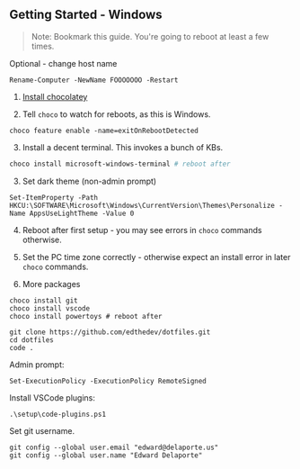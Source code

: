 
## Getting Started - Windows

> Note: Bookmark this guide. You're going to reboot at least a few times.

Optional - change host name
```
Rename-Computer -NewName FOOOOOOO -Restart
```

1. [Install chocolatey](https://chocolatey.org/install)

2. Tell `choco` to watch for reboots, as this is Windows.
```
choco feature enable -name=exitOnRebootDetected
```

3. Install a decent terminal. This invokes a bunch of KBs.
```powershell
choco install microsoft-windows-terminal # reboot after
```

3. Set dark theme (non-admin prompt)
```
Set-ItemProperty -Path HKCU:\SOFTWARE\Microsoft\Windows\CurrentVersion\Themes\Personalize -Name AppsUseLightTheme -Value 0
```

4. Reboot after first setup - you may see errors in `choco` commands otherwise.
5. Set the PC time zone correctly - otherwise expect an install error in later `choco` commands.

4. More packages
```
choco install git 
choco install vscode
choco install powertoys # reboot after
```

```
git clone https://github.com/edthedev/dotfiles.git
cd dotfiles
code .
```

Admin prompt:
```
Set-ExecutionPolicy -ExecutionPolicy RemoteSigned
```

Install VSCode plugins:
```
.\setup\code-plugins.ps1
```

Set git username.
```
git config --global user.email "edward@delaporte.us"
git config --global user.name "Edward Delaporte"
```
